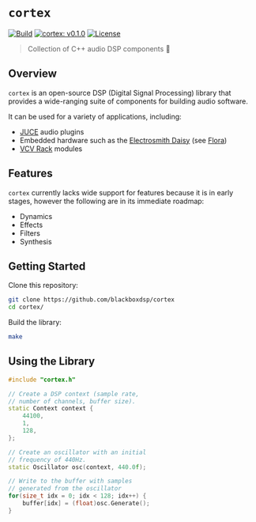 # `cortex`

[![Build](https://github.com/blackboxdsp/cortex/actions/workflows/ci.build.yml/badge.svg)](https://github.com/blackboxdsp/cortex/actions/workflows/ci.build.yml)
[![cortex: v0.1.0](https://img.shields.io/badge/Version-v0.1.0-blue.svg)](https://github.com/blackboxdsp/cortex)
[![License](https://img.shields.io/badge/License-MIT-yellow)](https://github.com/blackboxdsp/cortex/blob/develop/LICENSE)

> Collection of C++ audio DSP components 🧠

## Overview

`cortex` is an open-source DSP (Digital Signal Processing) library that provides a wide-ranging suite of components for building audio software.

It can be used for a variety of applications, including:

- [JUCE](https://juce.com/) audio plugins
- Embedded hardware such as the [Electrosmith Daisy](https://electro-smith.com/collections/daisy) (see [Flora](https://github.com/blackboxdsp/flora))
- [VCV Rack](https://vcvrack.com/) modules

## Features

`cortex` currently lacks wide support for features because it is in early stages, however the following are in its immediate roadmap:

- Dynamics
- Effects
- Filters
- Synthesis

## Getting Started

Clone this repository:
```bash 
git clone https://github.com/blackboxdsp/cortex
cd cortex/
```

Build the library:
```bash 
make
```

## Using the Library

```c++
#include "cortex.h"

// Create a DSP context (sample rate,
// number of channels, buffer size).
static Context context {
    44100,
    1,
    128,
};

// Create an oscillator with an initial
// frequency of 440Hz.
static Oscillator osc(context, 440.0f);

// Write to the buffer with samples
// generated from the oscillator
for(size_t idx = 0; idx < 128; idx++) {
    buffer[idx] = (float)osc.Generate();
}
```

